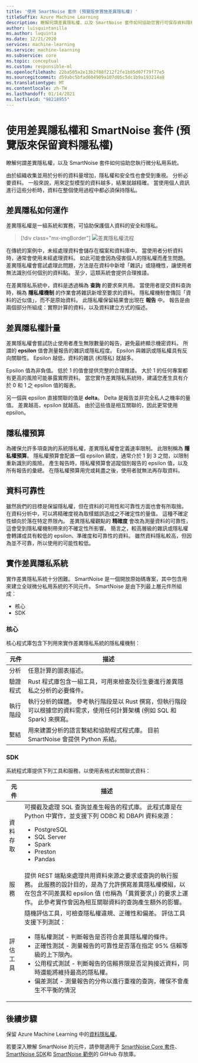 ```yaml
---
title: '使用 SmartNoise 套件 (預覽版來實施差異隱私權) '
titleSuffix: Azure Machine Learning
description: 瞭解何謂差異隱私權，以及 SmartNoise 套件如何協助您實行可保存資料隱私權的差異私用系統。
author: luisquintanilla
ms.author: luquinta
ms.date: 12/21/2020
services: machine-learning
ms.service: machine-learning
ms.subservice: core
ms.topic: conceptual
ms.custom: responsible-ml
ms.openlocfilehash: 22ba505a2e13b2f88f212f2fe1b85d07f79f77e5
ms.sourcegitcommit: d59abc5bfad604909a107d05c5dc1b9a193214a8
ms.translationtype: MT
ms.contentlocale: zh-TW
ms.lasthandoff: 01/14/2021
ms.locfileid: "98218955"
---
```

# <a name="preserve-data-privacy-by-using-differential-privacy-and-the-smartnoise-package-preview"></a>使用差異隱私權和 SmartNoise 套件 (預覽版來保留資料隱私權) 

瞭解何謂差異隱私權，以及 SmartNoise 套件如何協助您執行微分私用系統。

由於組織收集並用於分析的資料量增加，隱私權和安全性也會受到重視。 分析必要資料。 一般來說，用來定型模型的資料越多，結果就越精確。 當使用個人資訊進行這些分析時，資料在整個使用過程中都必須保持隱私。

## <a name="how-differential-privacy-works"></a>差異隱私如何運作

差異隱私權是一組系統和實務，可協助保護個人資料的安全和隱私。

> [!div class="mx-imgBorder"]
> ![差異隱私權流程](./media/concept-differential-privacy/differential-privacy-process.jpg)

在傳統的案例中，未經處理資料會儲存在檔案和資料庫中。 當使用者分析資料時，通常會使用未經處理資料。 如此可能會因為侵害個人的隱私權而產生問題。 差異隱私權會嘗試處理此問題，方法是在資料中新增「雜訊」或隨機性，讓使用者無法識別任何個別的資料點。 至少，這類系統會提供合理推諉。

在差異隱私系統中，資料是透過稱為 **查詢** 的要求來共用。 當使用者提交資料查詢時，稱為 **隱私權機制** 的作業會將雜訊新增至要求的資料。 隱私權機制會傳回「資料的近似值」，而不是原始資料。 此隱私權保留結果會出現在 **報告** 中。 報告是由兩個部分所組成：實際計算的資料，以及資料建立方式的描述。

## <a name="differential-privacy-metrics"></a>差異隱私權計量

差異隱私權會嘗試防止使用者產生無限數量的報告，避免最終顯示機密資料。 所謂的 **epsilon** 值會測量報告的雜訊或隱私程度。 Epsilon 與雜訊或隱私權具有反向關聯性。 Epsilon 越低，資料的雜訊 (和隱私) 就越多。

Epsilon 值為非負值。 低於 1 的值會提供完整的合理推諉。 大於 1 的任何專案都有更高的風險可能暴露實際資料。 當您實作差異隱私系統時，建議您產生具有介於 0 和 1 之 epsilon 值的報表。

另一個與 epsilon 直接關聯的值是 **delta**。 Delta 是報告並非完全私人之機率的量值。 差異越高，epsilon 就越高。 由於這些值是相互關聯的，因此更常使用 epsilon。

## <a name="privacy-budget"></a>隱私權預算

為確保允許多項查詢的系統隱私權，差異隱私權會定義速率限制。 此限制稱為 **隱私權預算**。 隱私權預算會配置一個 epsilon 額度，通常介於 1 到 3 之間，以限制重新識別的風險。 產生報告時，隱私權預算會追蹤個別報告的 epsilon 值，以及所有報告的彙總。 在隱私權預算用完或耗盡之後，使用者就無法再存取資料。  

## <a name="reliability-of-data"></a>資料可靠性

雖然我們的目標是保留隱私權，但在資料的可用性和可靠性方面也會有所取捨。 在資料分析中，可以將精確度視為取樣錯誤造成之不確定性的量值。 這種不確定性傾向於落在特定界限內。 差異隱私權觀點的 **精確度** 會改為測量資料的可靠性，這會受到隱私權機制帶來的不確定性所影響。 簡言之，較高層級的雜訊或隱私權會轉譯成具有較低的 epsilon、準確度和可靠性的資料。 雖然資料隱私較高，但因為並不可靠，所以使用的可能性較低。

## <a name="implementing-differentially-private-systems"></a>實作差異隱私系統

實作差異隱私系統十分困難。 SmartNoise 是一個開放原始碼專案，其中包含用來建立全球微分私用系統的不同元件。 SmartNoise 是由下列最上層元件所組成：

- 核心
- SDK

### <a name="core"></a>核心

核心程式庫包含下列用來實作差異隱私系統的隱私權機制：

|元件  |描述  |
|---------|---------|
|分析     | 任意計算的圖表描述。 |
|驗證程式     | Rust 程式庫包含一組工具，可用來檢查及衍生要進行差異隱私之分析的必要條件。          |
|執行階段     | 執行分析的媒體。 參考執行階段是以 Rust 撰寫，但執行階段可以根據您的資料需求，使用任何計算架構 (例如 SQL 和 Spark) 來撰寫。        |
|繫結     | 用來建置分析的語言繫結和協助程式程式庫。 目前 SmartNoise 會提供 Python 系結。 |

### <a name="sdk"></a>SDK

系統程式庫提供下列工具和服務，以使用表格式和關聯式資料：

|元件  |描述  |
|---------|---------|
|資料存取     | 可攔截及處理 SQL 查詢並產生報告的程式庫。 此程式庫是在 Python 中實作，並支援下列 ODBC 和 DBAPI 資料來源：<ul><li>PostgreSQL</li><li>SQL Server</li><li>Spark</li><li>Preston</li><li>Pandas</li></ul>|
|服務     | 提供 REST 端點來處理共用資料來源之要求或查詢的執行服務。 此服務的設計目的，是為了允許撰寫差異隱私權模組，以在包含不同差異和 epsilon 值 (也稱為「異質要求」) 的要求上運作。 此參考實作會因為相互關聯資料的查詢產生額外的影響。 |
|評估工具     | 隨機評估工具，可檢查隱私權違規、正確性和偏差。 評估工具支援下列測試： <ul><li>隱私權測試 - 判斷報告是否符合差異隱私權的條件。</li><li>正確性測試 - 測量報告的可靠性是否落在指定 95% 信賴等級的上下限內。</li><li>公用程式測試 - 判斷報告的信賴界限是否足夠接近資料，同時還能將維持最高的隱私權。</li><li>偏差測試 - 測量報告的分佈以進行重複的查詢，確保不會產生不平衡的情況</li></ul> |

## <a name="next-steps"></a>後續步驟

保留 Azure Machine Learning 中的[資料隱私權](how-to-differential-privacy.md)。

若要深入瞭解 SmartNoise 的元件，請參閱適用于 [SmartNoise Core 套件](https://github.com/opendifferentialprivacy/smartnoise-core)、 [SmartNoise SDK](https://github.com/opendifferentialprivacy/smartnoise-sdk)和 [SmartNoise 範例](https://github.com/opendifferentialprivacy/smartnoise-samples)的 GitHub 存放庫。